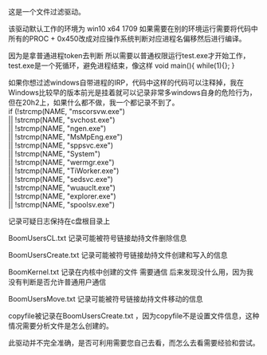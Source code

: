 这是一个文件过滤驱动。

该驱动默认工作的环境为 win10 x64 1709   如果需要在别的环境运行需要将代码中所有的PROC + 0x450改成对应操作系统判断对应进程名偏移然后进行编译。  

因为是拿普通进程token去判断 所以需要以普通权限运行test.exe才开始工作，test.exe是一个死循环，避免进程结束，像这样
void main(){
while(1){};
}

如果你想过滤windows自带进程的IRP，代码中这样的代码可以注释掉，我在Windows比较早的版本前光是挂着就可以记录非常多windows自身的危险行为，但在20h2上，如果什么都不做，我一个都记录不到了。  
    if (!strcmp(NAME, "mscorsvw.exe")  
        || !strcmp(NAME, "svchost.exe")    
        || !strcmp(NAME, "ngen.exe")   
        || !strcmp(NAME, "MsMpEng.exe")    
        || !strcmp(NAME, "sppsvc.exe")   
        || !strcmp(NAME, "System")    
        || !strcmp(NAME, "wermgr.exe")   
        || !strcmp(NAME, "TiWorker.exe")   
        || !strcmp(NAME, "sedsvc.exe")   
        || !strcmp(NAME, "wuauclt.exe")   
        || !strcmp(NAME, "explorer.exe")    
        || !strcmp(NAME, "spoolsv.exe")   

记录可疑日志保持在c盘根目录上    

BoomUsersCL.txt 记录可能被符号链接劫持文件删除信息    

BoomUsersCreate.txt 记录可能被符号链接劫持文件创建和写入的信息     

BoomKernel.txt 记录在内核中创建的文件 需要通信 后来发现没什么用，因为我没有判断是否允许普通用户通信   

BoomUsersMove.txt 记录可能被符号链接劫持文件移动的信息   

copyfile被记录在BoomUsersCreate.txt ，因为copyfile不是设置文件信息，这种情况需要分析文件是怎么创建的。   

此驱动并不完全准确，是否可利用需要您自己去看，而怎么去看需要经验和尝试。


